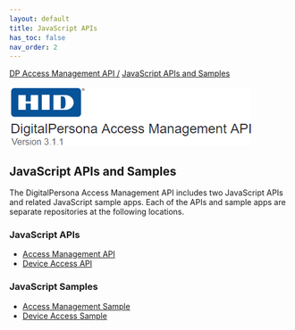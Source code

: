 ```yaml
---
layout: default
title: JavaScript APIs
has_toc: false
nav_order: 2
---
```

[DP Access Management API /](https://lenhodgeman.github.io/DP-Access-Management-API/) [JavaScript APIs and Samples](https://lenhodgeman.github.io/DP-Access-Management-API/docs/javascript-apis.html)<BR><BR>
![](assets/HID-logo.png)  

## JavaScript APIs and Samples

The DigitalPersona Access Management API includes two JavaScript APIs and related JavaScript sample apps. Each of the APIs and sample apps are separate repositories at the following locations.

### JavaScript APIs

- [Access Management API](https://lenhodgeman.github.io/access-management.js/)  
- [Device Access API](https://lenhodgeman.github.io/device-access.js)  

### JavaScript Samples  

- [Access Management Sample]()  
- [Device Access Sample]()  
